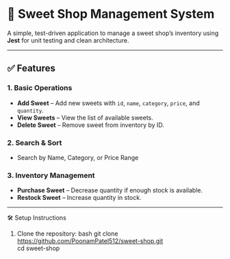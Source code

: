 # 🍬 Sweet Shop Management System

A simple, test-driven application to manage a sweet shop’s inventory using **Jest** for unit testing and clean architecture.

---

## ✅ Features

### 1. Basic Operations
- **Add Sweet** – Add new sweets with `id`, `name`, `category`, `price`, and `quantity`.
- **View Sweets** – View the list of available sweets.
- **Delete Sweet** – Remove sweet from inventory by ID.

### 2. Search & Sort
- Search by Name, Category, or Price Range

### 3. Inventory Management
- **Purchase Sweet** – Decrease quantity if enough stock is available.
- **Restock Sweet** – Increase quantity in stock.

---

🛠️ Setup Instructions

1. Clone the repository:
bash
git clone https://github.com/PoonamPatel512/sweet-shop.git  
cd sweet-shop





